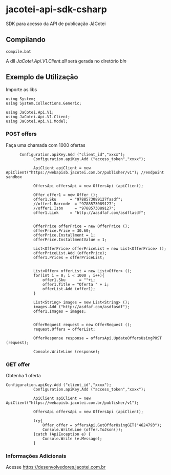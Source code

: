 # jacotei-api-sdk-csharp
SDK para acesso da API de publicação JáCotei

## Compilando ##

``` 
compile.bat
``` 

A dll *JaCotei.Api.V1.Client.dll* será gerada no diretório *bin*

## Exemplo de Utilização ##

Importe as libs
``` 
using System;
using System.Collections.Generic;

using JaCotei.Api.V1;
using JaCotei.Api.V1.Client;
using JaCotei.Api.V1.Model;
```

### POST offers ###

Faça uma chamada com 1000 ofertas
```Csharp
      Configuration.apiKey.Add ("client_id","xxxx");
			Configuration.apiKey.Add ("access_token","xxxx");

			ApiClient apiClient = new ApiClient("https://webapisb.jacotei.com.br/publisher/v1"); //endpoint sandbox

			OffersApi offersApi = new OffersApi (apiClient);

			Offer offer1 = new Offer ();
			offer1.Sku      = "9788573089127fasdf";
			//offer1.Barcode  = "9788573089127";
			//offer1.Isbn     = "9788573089127";
			offer1.Link     = "http://aasdfaf.com/asdflasdf";


			OfferPrice offerPrice = new OfferPrice ();
			offerPrice.Price = 30.60;
			offerPrice.Installment = 1;
			offerPrice.InstallmentValue = 1;

			List<OfferPrice> offerPriceList = new List<OfferPrice> ();
			offerPriceList.Add (offerPrice);
			offer1.Prices = offerPriceList;


			List<Offer> offerList = new List<Offer> ();
			for(int i = 0; i < 1000 ; i++){
				offer1.Sku      = ""+i;
				offer1.Title = "Oferta " + i;
				offerList.Add (offer1);
			}

			List<String> images = new List<String> ();
			images.Add ("http://asdfaf.com/asdfasdf");
			offer1.Images = images;


			OfferRequest request = new OfferRequest ();
			request.Offers = offerList;

			OfferResponse response = offersApi.UpdateOffersUsingPOST (request);

			Console.WriteLine (response);
``` 


### GET offer ###

Obtenha 1 oferta
```Csharp
Configuration.apiKey.Add ("client_id","xxxx");
			Configuration.apiKey.Add ("access_token","xxxx");

			ApiClient apiClient = new ApiClient("https://webapisb.jacotei.com.br/publisher/v1");

			OffersApi offersApi = new OffersApi (apiClient);

			try{
				Offer offer = offersApi.GetOfferUsingGET("4624793");
				Console.WriteLine (offer.ToJson());
			}catch (ApiException e) {
				Console.Write (e.Message);
			}
```

### Informações Adicionais ###

Acesse https://desenvolvedores.jacotei.com.br

